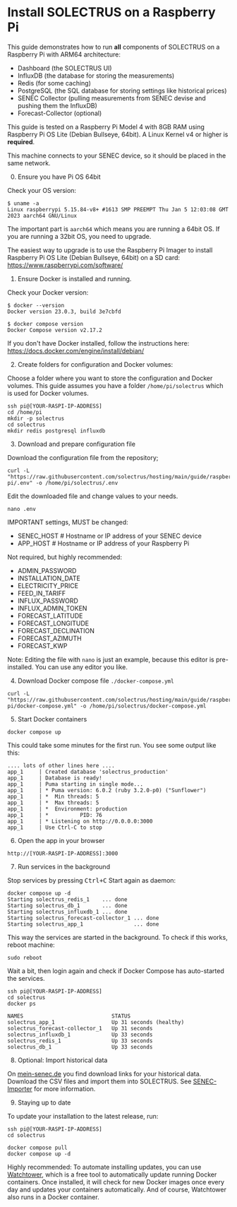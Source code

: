 # Install SOLECTRUS on a Raspberry Pi

This guide demonstrates how to run **all** components of SOLECTRUS on a Raspberry Pi with ARM64 architecture:

- Dashboard (the SOLECTRUS UI)
- InfluxDB (the database for storing the measurements)
- Redis (for some caching)
- PostgreSQL (the SQL database for storing settings like historical prices)
- SENEC Collector (pulling measurements from SENEC devise and pushing them the InfluxDB)
- Forecast-Collector (optional)

This guide is tested on a Raspberry Pi Model 4 with 8GB RAM using Raspberry Pi OS Lite (Debian Bullseye, 64bit). A Linux Kernel v4 or higher is **required**.

This machine connects to your SENEC device, so it should be placed in the same network.

0. Ensure you have Pi OS 64bit

Check your OS version:

```console
$ uname -a
Linux raspberrypi 5.15.84-v8+ #1613 SMP PREEMPT Thu Jan 5 12:03:08 GMT 2023 aarch64 GNU/Linux
```

The important part is `aarch64` which means you are running a 64bit OS. If you are running a 32bit OS, you need to upgrade.

The easiest way to upgrade is to use the Raspberry Pi Imager to install Raspberry Pi OS Lite (Debian Bullseye, 64bit) on a SD card:
https://www.raspberrypi.com/software/

1. Ensure Docker is installed and running.

Check your Docker version:

```console
$ docker --version
Docker version 23.0.3, build 3e7cbfd

$ docker compose version
Docker Compose version v2.17.2
```

If you don't have Docker installed, follow the instructions here:
https://docs.docker.com/engine/install/debian/

2. Create folders for configuration and Docker volumes:

Choose a folder where you want to store the configuration and Docker volumes. This guide assumes you have a folder `/home/pi/solectrus` which is used for Docker volumes.

```console
ssh pi@[YOUR-RASPI-IP-ADDRESS]
cd /home/pi
mkdir -p solectrus
cd solectrus
mkdir redis postgresql influxdb
```

3. Download and prepare configuration file

Download the configuration file from the repository;

```console
curl -L "https://raw.githubusercontent.com/solectrus/hosting/main/guide/raspberry-pi/.env" -o /home/pi/solectrus/.env
```

Edit the downloaded file and change values to your needs.

```console
nano .env
```

IMPORTANT settings, MUST be changed:

- SENEC_HOST # Hostname or IP address of your SENEC device
- APP_HOST # Hostname or IP address of your Raspberry Pi

Not required, but highly recommended:

- ADMIN_PASSWORD
- INSTALLATION_DATE
- ELECTRICITY_PRICE
- FEED_IN_TARIFF
- INFLUX_PASSWORD
- INFLUX_ADMIN_TOKEN
- FORECAST_LATITUDE
- FORECAST_LONGITUDE
- FORECAST_DECLINATION
- FORECAST_AZIMUTH
- FORECAST_KWP

Note: Editing the file with `nano` is just an example, because this editor is pre-installed. You can use any editor you like.

4. Download Docker compose file `./docker-compose.yml`

```console
curl -L "https://raw.githubusercontent.com/solectrus/hosting/main/guide/raspberry-pi/docker-compose.yml" -o /home/pi/solectrus/docker-compose.yml
```

5. Start Docker containers

```console
docker compose up
```

This could take some minutes for the first run. You see some output like this:

```
.... lots of other lines here ....
app_1     | Created database 'solectrus_production'
app_1     | Database is ready!
app_1     | Puma starting in single mode...
app_1     | * Puma version: 6.0.2 (ruby 3.2.0-p0) ("Sunflower")
app_1     | *  Min threads: 5
app_1     | *  Max threads: 5
app_1     | *  Environment: production
app_1     | *          PID: 76
app_1     | * Listening on http://0.0.0.0:3000
app_1     | Use Ctrl-C to stop
```

6. Open the app in your browser

`http://[YOUR-RASPI-IP-ADDRESS]:3000`

7. Run services in the background

Stop services by pressing <kbd>Ctrl+C</kbd>
Start again as daemon:

```console
docker compose up -d
Starting solectrus_redis_1    ... done
Starting solectrus_db_1       ... done
Starting solectrus_influxdb_1 ... done
Starting solectrus_forecast-collector_1 ... done
Starting solectrus_app_1                ... done
```

This way the services are started in the background. To check if this works, reboot machine:

```console
sudo reboot
```

Wait a bit, then login again and check if Docker Compose has auto-started the services.

```console
ssh pi@[YOUR-RASPI-IP-ADDRESS]
cd solectrus
docker ps

NAMES                            STATUS
solectrus_app_1                  Up 31 seconds (healthy)
solectrus_forecast-collector_1   Up 31 seconds
solectrus_influxdb_1             Up 33 seconds
solectrus_redis_1                Up 33 seconds
solectrus_db_1                   Up 33 seconds
```

8. Optional: Import historical data

On [mein-senec.de](https://mein-senec.de) you find download links for your historical data. Download the CSV files and import them into SOLECTRUS. See [SENEC-Importer](https://github.com/solectrus/senec-importer) for more information.

9. Staying up to date

To update your installation to the latest release, run:

```console
ssh pi@[YOUR-RASPI-IP-ADDRESS]
cd solectrus

docker compose pull
docker compose up -d
```

Highly recommended: To automate installing updates, you can use [Watchtower](https://containrrr.dev/watchtower/), which is a free tool to automatically update running Docker containers. Once installed, it will check for new Docker images once every day and updates your containers automatically. And of course, Watchtower also runs in a Docker container.
